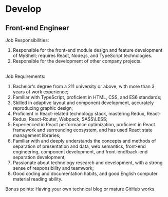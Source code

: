 # Develop

## Front-end Engineer

Job Responsibilities:&#x20;

1. Responsible for the front-end module design and feature development of MyShell; requires React, Node.js, and TypeScript technologies.
2. Responsible for the development of other company projects.

\
Job Requirements:

1. Bachelor's degree from a 211 university or above, with more than 3 years of work experience; &#x20;
2. Familiar with TypeScript, proficient in HTML, CSS, and ES6 standards;
3. Skilled in adaptive layout and component development, accurately reproducing graphic design;
4. Proficient in React-related technology stack, mastering Redux, React-Redux, React-Router, Webpack, SASS\LESS; &#x20;
5. Experienced in React performance optimization, proficient in React framework and surrounding ecosystem, and has used React state management libraries;
6. Familiar with and deeply understands the concepts and methods of separation of presentation and data, web semantics, front-end engineering, component development, and front-end/back-end separation development;
7. Passionate about technology research and development, with a strong sense of responsibility and teamwork;
8. Good coding and documentation habits, and good English computer material reading ability.

Bonus points: Having your own technical blog or mature GitHub works.